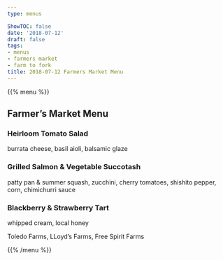 ```yaml
---
type: menus

ShowTOC: false
date: '2018-07-12'
draft: false
tags:
- menus
- farmers market
- farm to fork
title: 2018-07-12 Farmers Market Menu
---
```


{{% menu %}}

## Farmer’s Market Menu

### Heirloom Tomato Salad

burrata cheese, basil aioli, balsamic glaze

### Grilled Salmon & Vegetable Succotash

patty pan & summer squash, zucchini,
cherry tomatoes, shishito pepper, corn,
chimichurri sauce

### Blackberry & Strawberry Tart

whipped cream, local honey


Toledo Farms, LLoyd’s Farms, Free Spirit Farms

{{% /menu %}}

